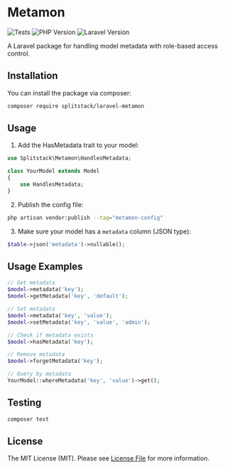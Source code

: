 # Metamon

![Tests](https://img.shields.io/github/actions/workflow/status/emilienkopp/metamon/tests.yml?label=tests)
![PHP Version](https://img.shields.io/badge/php-%5E8.1-blue)
![Laravel Version](https://img.shields.io/badge/laravel-8.x%20%7C%209.x%20%7C%2010.x-red)

A Laravel package for handling model metadata with role-based access control.

## Installation

You can install the package via composer:

```bash
composer require splitstack/laravel-metamon
```

## Usage

1. Add the HasMetadata trait to your model:

```php
use Splitstack\Metamon\HandlesMetadata;

class YourModel extends Model
{
    use HandlesMetadata;
}
```

2. Publish the config file:

```bash
php artisan vendor:publish --tag="metamon-config"
```

3. Make sure your model has a `metadata` column (JSON type):

```php
$table->json('metadata')->nullable();
```

## Usage Examples

```php
// Get metadata
$model->metadata('key');
$model->getMetadata('key', 'default');

// Set metadata
$model->metadata('key', 'value');
$model->setMetadata('key', 'value', 'admin');

// Check if metadata exists
$model->hasMetadata('key');

// Remove metadata
$model->forgetMetadata('key');

// Query by metadata
YourModel::whereMetadata('key', 'value')->get();
```

## Testing

```bash
composer test
```

## License

The MIT License (MIT). Please see [License File](LICENSE.md) for more information.

